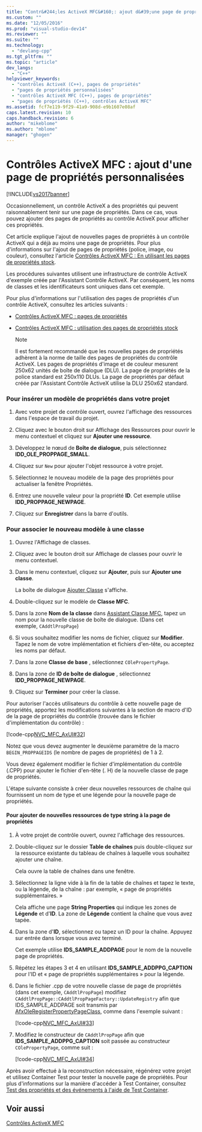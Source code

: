 ```yaml
---
title: "Contr&#244;les ActiveX MFC&#160;: ajout d&#39;une page de propri&#233;t&#233;s personnalis&#233;es | Microsoft Docs"
ms.custom: ""
ms.date: "12/05/2016"
ms.prod: "visual-studio-dev14"
ms.reviewer: ""
ms.suite: ""
ms.technology: 
  - "devlang-cpp"
ms.tgt_pltfrm: ""
ms.topic: "article"
dev_langs: 
  - "C++"
helpviewer_keywords: 
  - "contrôles ActiveX (C++), pages de propriétés"
  - "pages de propriétés personnalisées"
  - "contrôles ActiveX MFC (C++), pages de propriétés"
  - "pages de propriétés (C++), contrôles ActiveX MFC"
ms.assetid: fcf7e119-9f29-41a9-908d-e9b1607e08af
caps.latest.revision: 10
caps.handback.revision: 6
author: "mikeblome"
ms.author: "mblome"
manager: "ghogen"
---
```

# Contr&#244;les ActiveX MFC&#160;: ajout d&#39;une page de propri&#233;t&#233;s personnalis&#233;es
[!INCLUDE[vs2017banner](../assembler/inline/includes/vs2017banner.md)]

Occasionnellement, un contrôle ActiveX a des propriétés qui peuvent raisonnablement tenir sur une page de propriétés.  Dans ce cas, vous pouvez ajouter des pages de propriétés au contrôle ActiveX pour afficher ces propriétés.  
  
 Cet article explique l'ajout de nouvelles pages de propriétés à un contrôle ActiveX qui a déjà au moins une page de propriétés.  Pour plus d'informations sur l'ajout de pages de propriétés \(police, image, ou couleur\), consultez l'article [Contrôles ActiveX MFC : En utilisant les pages de propriétés stock](../mfc/mfc-activex-controls-using-stock-property-pages.md).  
  
 Les procédures suivantes utilisent une infrastructure de contrôle ActiveX d'exemple créée par l'Assistant Contrôle ActiveX.  Par conséquent, les noms de classes et les identificateurs sont uniques dans cet exemple.  
  
 Pour plus d'informations sur l'utilisation des pages de propriétés d'un contrôle ActiveX, consultez les articles suivants :  
  
-   [Contrôles ActiveX MFC : pages de propriétés](../mfc/mfc-activex-controls-property-pages.md)  
  
-   [Contrôles ActiveX MFC : utilisation des pages de propriétés stock](../mfc/mfc-activex-controls-using-stock-property-pages.md)  
  
    > [!NOTE]
    >  Il est fortement recommandé que les nouvelles pages de propriétés adhèrent à la norme de taille des pages de propriétés du contrôle ActiveX.  Les pages de propriétés d'image et de couleur mesurent 250x62 unités de boîte de dialogue \(DLU\).  La page de propriétés de la police standard est 250x110 DLUs.  La page de propriétés par défaut créée par l'Assistant Contrôle ActiveX utilise la DLU 250x62 standard.  
  
### Pour insérer un modèle de propriétés dans votre projet  
  
1.  Avec votre projet de contrôle ouvert, ouvrez l'affichage des ressources dans l'espace de travail du projet.  
  
2.  Cliquez avec le bouton droit sur Affichage des Ressources pour ouvrir le menu contextuel et cliquez sur **Ajouter une ressource**.  
  
3.  Développez le nœud de **Boîte de dialogue**, puis sélectionnez **IDD\_OLE\_PROPPAGE\_SMALL**.  
  
4.  Cliquez sur `New` pour ajouter l'objet ressource à votre projet.  
  
5.  Sélectionnez le nouveau modèle de la page des propriétés pour actualiser la fenêtre Propriétés.  
  
6.  Entrez une nouvelle valeur pour la propriété **ID**.  Cet exemple utilise **IDD\_PROPPAGE\_NEWPAGE**.  
  
7.  Cliquez sur **Enregistrer** dans la barre d'outils.  
  
### Pour associer le nouveau modèle à une classe  
  
1.  Ouvrez l'Affichage de classes.  
  
2.  Cliquez avec le bouton droit sur Affichage de classes pour ouvrir le menu contextuel.  
  
3.  Dans le menu contextuel, cliquez sur **Ajouter**, puis sur **Ajouter une classe**.  
  
     La boîte de dialogue [Ajouter Classe](../ide/add-class-dialog-box.md) s'affiche.  
  
4.  Double\-cliquez sur le modèle de **Classe MFC**.  
  
5.  Dans la zone **Nom de la classe** dans [Assistant Classe MFC](../mfc/reference/mfc-add-class-wizard.md), tapez un nom pour la nouvelle classe de boîte de dialogue. \(Dans cet exemple, `CAddtlPropPage`\)  
  
6.  Si vous souhaitez modifier les noms de fichier,  cliquez sur **Modifier**.  Tapez le nom de votre implémentation et fichiers d'en\-tête, ou acceptez les noms par défaut.  
  
7.  Dans la zone **Classe de base** , sélectionnez `COlePropertyPage`.  
  
8.  Dans la zone de **ID de boîte de dialogue** , sélectionnez **IDD\_PROPPAGE\_NEWPAGE**.  
  
9. Cliquez sur **Terminer** pour créer la classe.  
  
 Pour autoriser l'accès utilisateurs du contrôle à cette nouvelle page de propriétés, apportez les modifications suivantes à la section de macro d'ID de la page de propriétés du contrôle \(trouvée dans le fichier d'implémentation du contrôle\) :  
  
 [!code-cpp[NVC_MFC_AxUI#32](../mfc/codesnippet/CPP/mfc-activex-controls-adding-another-custom-property-page_1.cpp)]  
  
 Notez que vous devez augmenter le deuxième paramètre de la macro `BEGIN_PROPPAGEIDS` \(le nombre de pages de propriétés\) de 1 à 2.  
  
 Vous devez également modifier le fichier d'implémentation du contrôle \(.CPP\) pour ajouter le fichier d'en\-tête \(. H\) de la nouvelle classe de page de propriétés.  
  
 L'étape suivante consiste à créer deux nouvelles ressources de chaîne qui fournissent un nom de type et une légende pour la nouvelle page de propriétés.  
  
#### Pour ajouter de nouvelles ressources de type string à la page de propriétés  
  
1.  À votre projet de contrôle ouvert, ouvrez l'affichage des ressources.  
  
2.  Double\-cliquez sur le dossier **Table de chaînes** puis double\-cliquez sur la ressource existante du tableau de chaînes à laquelle vous souhaitez ajouter une chaîne.  
  
     Cela ouvre la table de chaînes dans une fenêtre.  
  
3.  Sélectionnez la ligne vide à la fin de la table de chaînes et tapez le texte, ou la légende, de la chaîne : par exemple, « page de propriétés supplémentaires. »  
  
     Cela affiche une page **String Properties** qui indique les zones de **Légende** et d'**ID**.  La zone de **Légende** contient la chaîne que vous avez tapée.  
  
4.  Dans la zone d'**ID**, sélectionnez ou tapez un ID pour la chaîne.  Appuyez sur entrée dans lorsque vous avez terminé.  
  
     Cet exemple utilise **IDS\_SAMPLE\_ADDPAGE** pour le nom de la nouvelle page de propriétés.  
  
5.  Répétez les étapes 3 et 4 en utilisant **IDS\_SAMPLE\_ADDPPG\_CAPTION** pour l'ID et « page de propriétés supplémentaires » pour la légende.  
  
6.  Dans le fichier .cpp de votre nouvelle classe de page de propriétés \(dans cet exemple, `CAddtlPropPage`\) modifiez `CAddtlPropPage::CAddtlPropPageFactory::UpdateRegistry` afin que IDS\_SAMPLE\_ADDPAGE soit transmis par [AfxOleRegisterPropertyPageClass](../Topic/AfxOleRegisterPropertyPageClass.md), comme dans l'exemple suivant :  
  
     [!code-cpp[NVC_MFC_AxUI#33](../mfc/codesnippet/CPP/mfc-activex-controls-adding-another-custom-property-page_2.cpp)]  
  
7.  Modifiez le constructeur de `CAddtlPropPage` afin que **IDS\_SAMPLE\_ADDPPG\_CAPTION** soit passée au constructeur `COlePropertyPage`, comme suit :  
  
     [!code-cpp[NVC_MFC_AxUI#34](../mfc/codesnippet/CPP/mfc-activex-controls-adding-another-custom-property-page_3.cpp)]  
  
 Après avoir effectué à la reconstruction nécessaire, régénérez votre projet et utilisez Container Test pour tester la nouvelle page de propriétés.  Pour plus d'informations sur la manière d'accéder à Test Container, consultez [Test des propriétés et des événements à l'aide de Test Container](../mfc/testing-properties-and-events-with-test-container.md).  
  
## Voir aussi  
 [Contrôles ActiveX MFC](../mfc/mfc-activex-controls.md)